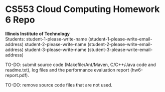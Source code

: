 # CS553 Cloud Computing Homework 6 Repo
**Illinois Institute of Technology**  
Students:
student-1-please-write-name (student-1-please-write-email-address)
student-2-please-write-name (student-2-please-write-email-address)
student-3-please-write-name (student-3-please-write-email-address)

TO-DO: submit source code (Makefile/Ant/Maven, C/C++/Java code and readme.txt), log files and the performance 
evaluation report (hw6-report.pdf).

TO-DO: remove source code files that are not used.


